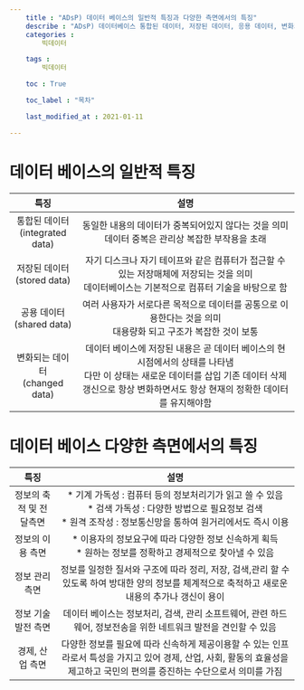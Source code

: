 ```yaml
---
    title : "ADsP) 데이터 베이스의 일반적 특징과 다양한 측면에서의 특징"
    describe : "ADsP) 데이터베이스 통합된 데이터, 저장된 데이터, 응용 데이터, 변화되는 데이터, 기계 가독성, 검색 가독성, 원격 조작성, 정보의 이용측면, 정보 관리측면, 정보 기술 발전 측면, 경제 산업 측면"
    categories : 
        빅데이터   

    tags :
        빅데이터

    toc : True

    toc_label : "목차"        

    last_modified_at : 2021-01-11

---
```

# 데이터 베이스의 일반적 특징
| 특징  | 설명 |
|:---------:|:---------:|
| 통합된 데이터 <br/>(integrated data)|동일한 내용의 데이터가 중복되어있지 않다는 것을 의미 <br/> 데이터 중복은 관리상 복잡한 부작용을 초래|
| 저장된 데이터 <br/>(stored data)| 자기 디스크나 자기 테이프와 같은 컴퓨터가 접근할 수 있는 저장매체에 저장되는 것을 의미 <br/> 데이터베이스는 기본적으로 컴퓨터 기술을 바탕으로 함|
| 공용 데이터 <br/>(shared data)| 여러 사용자가 서로다른 목적으로 데이터를 공통으로 이용한다는 것을 의미 <br/> 대용량화 되고 구조가 복잡한 것이 보통 |
| 변화되는 데이터 <br/>(changed data)| 데이터 베이스에 저장된 내용은 곧 데이터 베이스의 현 시점에서의 상태를 나타냄 <br/> 다만 이 상태는 새로운 데이터를 삽입 기존 데이터 삭제 갱신으로 항상 변화하면서도 항상 현재의 정확한 데이터를 유지해야함|

# 데이터 베이스 다양한 측면에서의 특징 

| 특징  | 설명 |
|:---------:|:---------:|
| 정보의 축적 및 전달측면 |* 기계 가독성 : 컴퓨터 등의 정보처리기가 읽고 쓸 수 있음 <br> * 검색 가독성 : 다양한 방법으로 필요정보 검색 <br> * 원격 조작성 : 정보통신망을 통하여 원거리에서도 즉시 이용|
| 정보의 이용 측면| * 이용자의 정보요구에 따라 다양한 정보 신속하게 획득 <br> * 원하는 정보를 정확하고 경제적으로 찾아낼 수 있음|
| 정보 관리측면| 정보를 일정한 질서와 구조에 따라 정리, 저장, 검색,관리 할 수 있도록 하여 방대한 양의 정보를 체계적으로 축적하고 새로운 내용의 추가나 갱신이 용이 |
| 정보 기술 발전 측면| 데이터 베이스는 정보처리, 검색, 관리 소프트웨어, 관련 하드웨어, 정보전송을 위한 네트워크 발전을 견인할 수 있음|
| 경제, 산업 측면| 다양한 정보를 필요에 따라 신속하게 제공이용할 수 있는 인프라로서 특성을 가지고 있어 경제, 산업, 사회, 활동의 효율성을 제고하고 국민의 편의를 증진하는 수단으로서 의미를 가짐|